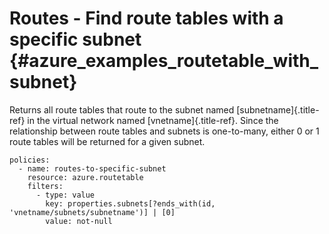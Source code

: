 Routes - Find route tables with a specific subnet {#azure_examples_routetable_with_subnet}
=================================================

Returns all route tables that route to the subnet named
[subnetname]{.title-ref} in the virtual network named
[vnetname]{.title-ref}. Since the relationship between route tables and
subnets is one-to-many, either 0 or 1 route tables will be returned for
a given subnet.

``` {.yaml}
policies:
  - name: routes-to-specific-subnet
    resource: azure.routetable
    filters:
      - type: value
        key: properties.subnets[?ends_with(id, 'vnetname/subnets/subnetname')] | [0]
        value: not-null
```
